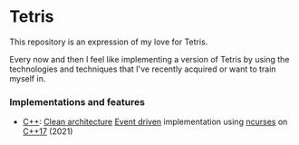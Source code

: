 # Tetris

This repository is an expression of my love for Tetris.

Every now and then I feel like implementing a version of Tetris by using
the technologies and techniques that I've recently acquired or want to train myself in.

### Implementations and features

* [C++]: [Clean architecture] [Event driven] implementation using [ncurses] on [C++17] (2021)

[C++]:/cpp
[Clean architecture]:https://www.amazon.ca/-/fr/Robert-Martin/dp/0134494164
[Event driven]:https://martinfowler.com/articles/201701-event-driven.html
[ncurses]:http://www.faqs.org/docs/Linux-HOWTO/NCURSES-Programming-HOWTO.html
[C++17]:https://en.cppreference.com/w/cpp/17
